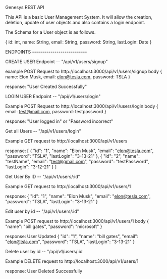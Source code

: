 Genesys REST API

This API is a basic User Management System. It will allow the creation, deletion, update of user objects and also contains a login endpoint.

The Schema for a User object is as follows.

{
    id: int,
    name: String,
    email: String,
    password: String,
    lastLogin: Date
}


ENDPOINTS ---------------------------

CREATE USER Endpoint -- "/api/v1/users/signup"

example POST Request to http://localhost:3000/api/v1/users/signup 
body {
    name: Elon Musk,
    email: elon@tesla.com,
    password: TSLA
}

response: "User Created Successfully"


LOGIN USER Endpoint -- "/api/v1/users/login"

Example POST Request to http://localhost:3000/api/v1/users/login 
body {
    email: test@mail.com,
    password: testpassword
}

response: "User logged in" or "Password incorrect"


Get all Users -- "/api/v1/users/login"

Example GET request to http://localhost:3000/api/v1/users

response: [
    {
        "id": "1",
        "name": "Elon Musk",
        "email": "elon@tesla.com",
        "password": "TSLA",
        "lastLogin": "3-13-21"
    },
    {
        "id": "2",
        "name": "testName",
        "email": "test@gmail.com",
        "password": "testPassword",
        "lastLogin": "3-12-21"
    }
]


Get User By ID -- "/api/v1/users/:id"

Example GET request to http://localhost:3000/api/v1/users/1

response: {
    "id": "1",
    "name": "Elon Musk",
    "email": "elon@tesla.com",
    "password": "TSLA",
    "lastLogin": "3-13-21"
}


Edit user by id -- "/api/v1/users/:id"

Example POST request to http://localhost:3000/api/v1/users/1
body {
    "name": "bill gates",
    "password": "microsoft"
}

response: User Updated {
    "id": "1",
    "name": "bill gates",
    "email": "elon@tsla.com",
    "password": "TSLA",
    "lastLogin": "3-13-21"
}



Delete user by id -- "/api/v1/users/:id

Example DELETE request to http://localhost:3000/api/v1/users/1

response: User Deleted Successfully
